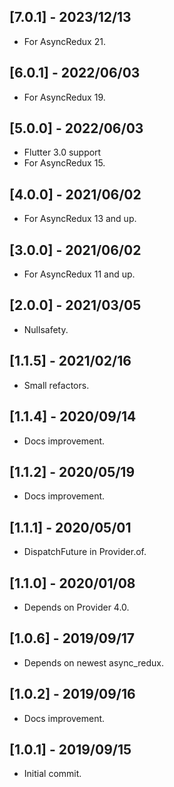 ## [7.0.1] - 2023/12/13

* For AsyncRedux 21.

## [6.0.1] - 2022/06/03

* For AsyncRedux 19.

## [5.0.0] - 2022/06/03

* Flutter 3.0 support
* For AsyncRedux 15.

## [4.0.0] - 2021/06/02

* For AsyncRedux 13 and up.

## [3.0.0] - 2021/06/02

* For AsyncRedux 11 and up.

## [2.0.0] - 2021/03/05

* Nullsafety.

## [1.1.5] - 2021/02/16

* Small refactors.

## [1.1.4] - 2020/09/14

* Docs improvement.

## [1.1.2] - 2020/05/19

* Docs improvement.

## [1.1.1] - 2020/05/01

* DispatchFuture in Provider.of.

## [1.1.0] - 2020/01/08

* Depends on Provider 4.0.

## [1.0.6] - 2019/09/17

* Depends on newest async_redux.

## [1.0.2] - 2019/09/16

* Docs improvement.

## [1.0.1] - 2019/09/15

* Initial commit.


